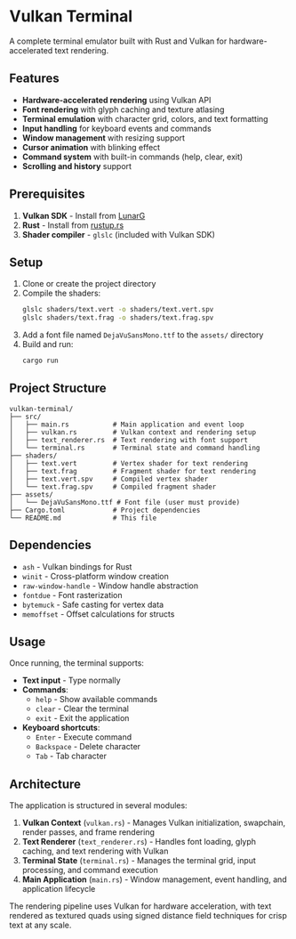 # Vulkan Terminal

A complete terminal emulator built with Rust and Vulkan for hardware-accelerated text rendering.

## Features

- **Hardware-accelerated rendering** using Vulkan API
- **Font rendering** with glyph caching and texture atlasing
- **Terminal emulation** with character grid, colors, and text formatting
- **Input handling** for keyboard events and commands
- **Window management** with resizing support
- **Cursor animation** with blinking effect
- **Command system** with built-in commands (help, clear, exit)
- **Scrolling and history** support

## Prerequisites

1. **Vulkan SDK** - Install from [LunarG](https://vulkan.lunarg.com/)
2. **Rust** - Install from [rustup.rs](https://rustup.rs/)
3. **Shader compiler** - `glslc` (included with Vulkan SDK)

## Setup

1. Clone or create the project directory
2. Compile the shaders:
   ```bash
   glslc shaders/text.vert -o shaders/text.vert.spv
   glslc shaders/text.frag -o shaders/text.frag.spv
   ```
3. Add a font file named `DejaVuSansMono.ttf` to the `assets/` directory
4. Build and run:
   ```bash
   cargo run
   ```

## Project Structure

```
vulkan-terminal/
├── src/
│   ├── main.rs           # Main application and event loop
│   ├── vulkan.rs         # Vulkan context and rendering setup
│   ├── text_renderer.rs  # Text rendering with font support
│   └── terminal.rs       # Terminal state and command handling
├── shaders/
│   ├── text.vert         # Vertex shader for text rendering
│   ├── text.frag         # Fragment shader for text rendering
│   ├── text.vert.spv     # Compiled vertex shader
│   └── text.frag.spv     # Compiled fragment shader
├── assets/
│   └── DejaVuSansMono.ttf # Font file (user must provide)
├── Cargo.toml            # Project dependencies
└── README.md             # This file
```

## Dependencies

- `ash` - Vulkan bindings for Rust
- `winit` - Cross-platform window creation
- `raw-window-handle` - Window handle abstraction
- `fontdue` - Font rasterization
- `bytemuck` - Safe casting for vertex data
- `memoffset` - Offset calculations for structs

## Usage

Once running, the terminal supports:
- **Text input** - Type normally
- **Commands**:
  - `help` - Show available commands
  - `clear` - Clear the terminal
  - `exit` - Exit the application
- **Keyboard shortcuts**:
  - `Enter` - Execute command
  - `Backspace` - Delete character
  - `Tab` - Tab character

## Architecture

The application is structured in several modules:

1. **Vulkan Context** (`vulkan.rs`) - Manages Vulkan initialization, swapchain, render passes, and frame rendering
2. **Text Renderer** (`text_renderer.rs`) - Handles font loading, glyph caching, and text rendering with Vulkan
3. **Terminal State** (`terminal.rs`) - Manages the terminal grid, input processing, and command execution
4. **Main Application** (`main.rs`) - Window management, event handling, and application lifecycle

The rendering pipeline uses Vulkan for hardware acceleration, with text rendered as textured quads using signed distance field techniques for crisp text at any scale.